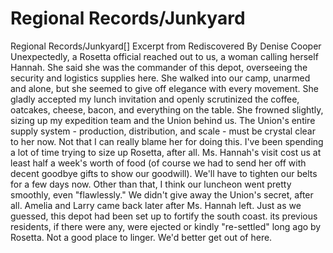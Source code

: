 # Regional Records/Junkyard

Regional Records/Junkyard[]
Excerpt from Rediscovered
By Denise Cooper
Unexpectedly, a Rosetta official reached out to us, a woman calling herself Hannah. She said she was the commander of this depot, overseeing the security and logistics supplies here.
She walked into our camp, unarmed and alone, but she seemed to give off elegance with every movement. She gladly accepted my lunch invitation and openly scrutinized the coffee, oatcakes, cheese, bacon, and everything on the table. She frowned slightly, sizing up my expedition team and the Union behind us. The Union's entire supply system - production, distribution, and scale - must be crystal clear to her now.
Not that I can really blame her for doing this. I've been spending a lot of time trying to size up Rosetta, after all. Ms. Hannah's visit cost us at least half a week's worth of food (of course we had to send her off with decent goodbye gifts to show our goodwill). We'll have to tighten our belts for a few days now. Other than that, I think our luncheon went pretty smoothly, even "flawlessly." We didn't give away the Union's secret, after all.
Amelia and Larry came back later after Ms. Hannah left. Just as we guessed, this depot had been set up to fortify the south coast. its previous residents, if there were any, were ejected or kindly "re-settled" long ago by Rosetta.
Not a good place to linger. We'd better get out of here.
